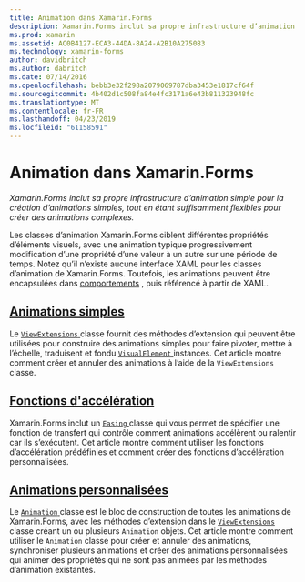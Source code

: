 ```yaml
---
title: Animation dans Xamarin.Forms
description: Xamarin.Forms inclut sa propre infrastructure d’animation simple pour la création d’animations simples, tout en étant suffisamment flexibles pour créer des animations complexes.
ms.prod: xamarin
ms.assetid: AC0B4127-ECA3-44DA-8A24-A2B10A275083
ms.technology: xamarin-forms
author: davidbritch
ms.author: dabritch
ms.date: 07/14/2016
ms.openlocfilehash: bebb3e32f298a2079069787dba3453e1817cf64f
ms.sourcegitcommit: 4b402d1c508fa84e4fc3171a6e43b811323948fc
ms.translationtype: MT
ms.contentlocale: fr-FR
ms.lasthandoff: 04/23/2019
ms.locfileid: "61158591"
---
```

# <a name="animation-in-xamarinforms"></a>Animation dans Xamarin.Forms

_Xamarin.Forms inclut sa propre infrastructure d’animation simple pour la création d’animations simples, tout en étant suffisamment flexibles pour créer des animations complexes._

Les classes d’animation Xamarin.Forms ciblent différentes propriétés d’éléments visuels, avec une animation typique progressivement modification d’une propriété d’une valeur à un autre sur une période de temps. Notez qu’il n’existe aucune interface XAML pour les classes d’animation de Xamarin.Forms. Toutefois, les animations peuvent être encapsulées dans [comportements](~/xamarin-forms/app-fundamentals/behaviors/index.md) , puis référencé à partir de XAML.

## <a name="simple-animationssimplemd"></a>[Animations simples](simple.md)

Le [ `ViewExtensions` ](xref:Xamarin.Forms.ViewExtensions) classe fournit des méthodes d’extension qui peuvent être utilisées pour construire des animations simples pour faire pivoter, mettre à l’échelle, traduisent et fondu [ `VisualElement` ](xref:Xamarin.Forms.VisualElement) instances. Cet article montre comment créer et annuler des animations à l’aide de la `ViewExtensions` classe.

## <a name="easing-functionseasingmd"></a>[Fonctions d'accélération](easing.md)

Xamarin.Forms inclut un [ `Easing` ](xref:Xamarin.Forms.Easing) classe qui vous permet de spécifier une fonction de transfert qui contrôle comment animations accélèrent ou ralentir car ils s’exécutent. Cet article montre comment utiliser les fonctions d’accélération prédéfinies et comment créer des fonctions d’accélération personnalisées.

## <a name="custom-animationscustommd"></a>[Animations personnalisées](custom.md)

Le [ `Animation` ](xref:Xamarin.Forms.Animation) classe est le bloc de construction de toutes les animations de Xamarin.Forms, avec les méthodes d’extension dans le [ `ViewExtensions` ](xref:Xamarin.Forms.ViewExtensions) classe créant un ou plusieurs `Animation` objets. Cet article montre comment utiliser le `Animation` classe pour créer et annuler des animations, synchroniser plusieurs animations et créer des animations personnalisées qui animer des propriétés qui ne sont pas animées par les méthodes d’animation existantes.
